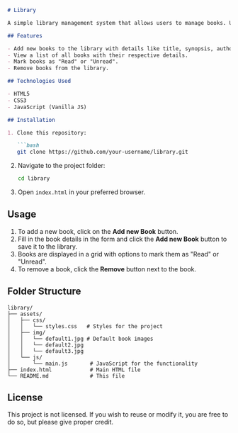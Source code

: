 
```markdown
# Library

A simple library management system that allows users to manage books. Users can add, display, mark as read or unread, and remove books from the library.

## Features

- Add new books to the library with details like title, synopsis, author, number of pages, and reading status.
- View a list of all books with their respective details.
- Mark books as "Read" or "Unread".
- Remove books from the library.

## Technologies Used

- HTML5
- CSS3
- JavaScript (Vanilla JS)

## Installation

1. Clone this repository:

   ```bash
   git clone https://github.com/your-username/library.git
   ```

2. Navigate to the project folder:

   ```bash
   cd library
   ```

3. Open `index.html` in your preferred browser.

## Usage

1. To add a new book, click on the **Add new Book** button.
2. Fill in the book details in the form and click the **Add new Book** button to save it to the library.
3. Books are displayed in a grid with options to mark them as "Read" or "Unread".
4. To remove a book, click the **Remove** button next to the book.

## Folder Structure

```
library/
├── assets/
│   ├── css/
│   │   └── styles.css   # Styles for the project
│   ├── img/
│   │   └── default1.jpg # Default book images
│   │   └── default2.jpg
│   │   └── default3.jpg
│   └── js/
│       └── main.js       # JavaScript for the functionality
├── index.html            # Main HTML file
└── README.md             # This file
```

## License

This project is not licensed. If you wish to reuse or modify it, you are free to do so, but please give proper credit.
```